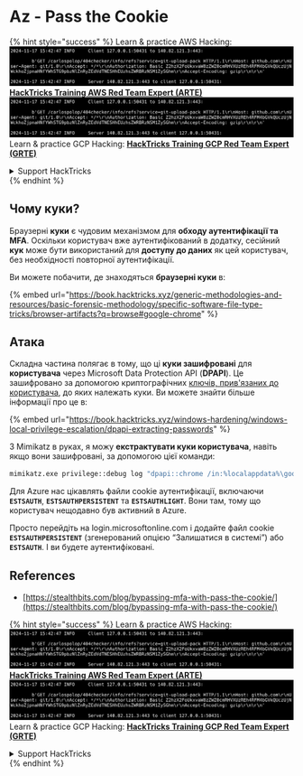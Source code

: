 # Az - Pass the Cookie

{% hint style="success" %}
Learn & practice AWS Hacking:<img src="../../../.gitbook/assets/image (1).png" alt="" data-size="line">[**HackTricks Training AWS Red Team Expert (ARTE)**](https://training.hacktricks.xyz/courses/arte)<img src="../../../.gitbook/assets/image (1).png" alt="" data-size="line">\
Learn & practice GCP Hacking: <img src="../../../.gitbook/assets/image (2).png" alt="" data-size="line">[**HackTricks Training GCP Red Team Expert (GRTE)**<img src="../../../.gitbook/assets/image (2).png" alt="" data-size="line">](https://training.hacktricks.xyz/courses/grte)

<details>

<summary>Support HackTricks</summary>

* Check the [**subscription plans**](https://github.com/sponsors/carlospolop)!
* **Join the** 💬 [**Discord group**](https://discord.gg/hRep4RUj7f) or the [**telegram group**](https://t.me/peass) or **follow** us on **Twitter** 🐦 [**@hacktricks\_live**](https://twitter.com/hacktricks\_live)**.**
* **Share hacking tricks by submitting PRs to the** [**HackTricks**](https://github.com/carlospolop/hacktricks) and [**HackTricks Cloud**](https://github.com/carlospolop/hacktricks-cloud) github repos.

</details>
{% endhint %}

## Чому куки?

Браузерні **куки** є чудовим механізмом для **обходу аутентифікації та MFA**. Оскільки користувач вже аутентифікований в додатку, сесійний **кук** може бути використаний для **доступу до даних** як цей користувач, без необхідності повторної аутентифікації.

Ви можете побачити, де знаходяться **браузерні куки** в:

{% embed url="https://book.hacktricks.xyz/generic-methodologies-and-resources/basic-forensic-methodology/specific-software-file-type-tricks/browser-artifacts?q=browse#google-chrome" %}

## Атака

Складна частина полягає в тому, що ці **куки зашифровані** для **користувача** через Microsoft Data Protection API (**DPAPI**). Це зашифровано за допомогою криптографічних [ключів, прив'язаних до користувача](https://book.hacktricks.xyz/windows-hardening/windows-local-privilege-escalation/dpapi-extracting-passwords), до яких належать куки. Ви можете знайти більше інформації про це в:

{% embed url="https://book.hacktricks.xyz/windows-hardening/windows-local-privilege-escalation/dpapi-extracting-passwords" %}

З Mimikatz в руках, я можу **екстрактувати куки користувача**, навіть якщо вони зашифровані, за допомогою цієї команди:
```bash
mimikatz.exe privilege::debug log "dpapi::chrome /in:%localappdata%\google\chrome\USERDA~1\default\cookies /unprotect" exit
```
Для Azure нас цікавлять файли cookie аутентифікації, включаючи **`ESTSAUTH`**, **`ESTSAUTHPERSISTENT`** та **`ESTSAUTHLIGHT`**. Вони там, тому що користувач нещодавно був активний в Azure.

Просто перейдіть на login.microsoftonline.com і додайте файл cookie **`ESTSAUTHPERSISTENT`** (згенерований опцією “Залишатися в системі”) або **`ESTSAUTH`**. І ви будете аутентифіковані.

## References

* [https://stealthbits.com/blog/bypassing-mfa-with-pass-the-cookie/](https://stealthbits.com/blog/bypassing-mfa-with-pass-the-cookie/)

{% hint style="success" %}
Learn & practice AWS Hacking:<img src="../../../.gitbook/assets/image (1).png" alt="" data-size="line">[**HackTricks Training AWS Red Team Expert (ARTE)**](https://training.hacktricks.xyz/courses/arte)<img src="../../../.gitbook/assets/image (1).png" alt="" data-size="line">\
Learn & practice GCP Hacking: <img src="../../../.gitbook/assets/image (2).png" alt="" data-size="line">[**HackTricks Training GCP Red Team Expert (GRTE)**<img src="../../../.gitbook/assets/image (2).png" alt="" data-size="line">](https://training.hacktricks.xyz/courses/grte)

<details>

<summary>Support HackTricks</summary>

* Check the [**subscription plans**](https://github.com/sponsors/carlospolop)!
* **Join the** 💬 [**Discord group**](https://discord.gg/hRep4RUj7f) or the [**telegram group**](https://t.me/peass) or **follow** us on **Twitter** 🐦 [**@hacktricks\_live**](https://twitter.com/hacktricks\_live)**.**
* **Share hacking tricks by submitting PRs to the** [**HackTricks**](https://github.com/carlospolop/hacktricks) and [**HackTricks Cloud**](https://github.com/carlospolop/hacktricks-cloud) github repos.

</details>
{% endhint %}
